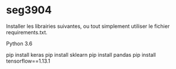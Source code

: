 # seg3904

Installer les librairies suivantes, ou tout simplement utiliser le fichier requirements.txt.

Python 3.6

pip install keras
pip install sklearn
pip install pandas
pip install tensorflow==1.13.1
